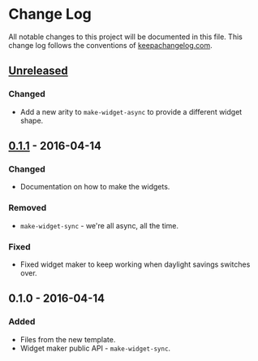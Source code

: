 # Change Log
All notable changes to this project will be documented in this file. This change log follows the conventions of [keepachangelog.com](http://keepachangelog.com/).

## [Unreleased][unreleased]
### Changed
- Add a new arity to `make-widget-async` to provide a different widget shape.

## [0.1.1] - 2016-04-14
### Changed
- Documentation on how to make the widgets.

### Removed
- `make-widget-sync` - we're all async, all the time.

### Fixed
- Fixed widget maker to keep working when daylight savings switches over.

## 0.1.0 - 2016-04-14
### Added
- Files from the new template.
- Widget maker public API - `make-widget-sync`.

[unreleased]: https://github.com/your-name/reg/compare/0.1.1...HEAD
[0.1.1]: https://github.com/your-name/reg/compare/0.1.0...0.1.1
